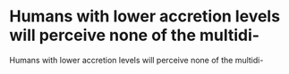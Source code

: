 # Humans with lower accretion levels will perceive none of the multidi-

Humans with lower accretion levels will perceive none of the multidi-
